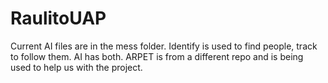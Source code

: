# RaulitoUAP
Current AI files are in the mess folder.
Identify is used to find people, track to follow them. AI has both. 
ARPET is from a different repo and is being used to help us with the project.
